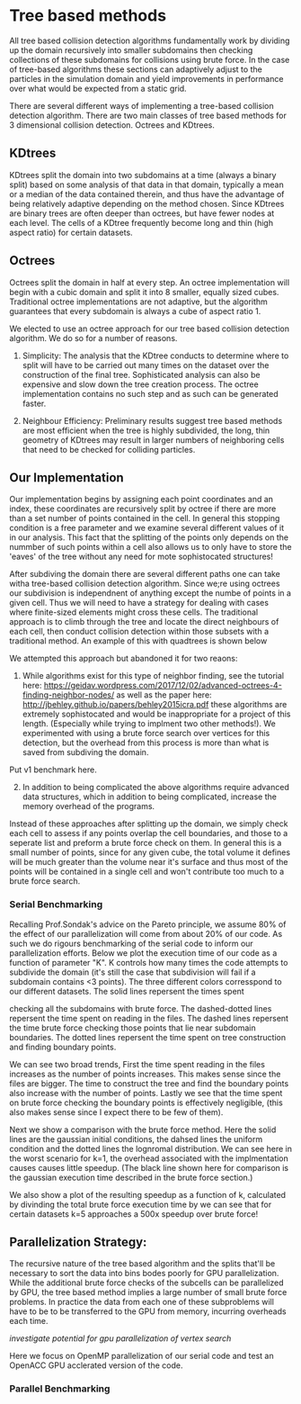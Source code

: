 # Tree based methods

All tree based collision detection algorithms fundamentally work by dividing up the domain recursively into smaller subdomains then checking collections of these subdomains for collisions using brute force. In the case of tree-based algorithms these sections can adaptively adjust to the particles in the simulation domain and yield improvements in performance over what would be expected from a static grid.



There are several different ways of implementing a tree-based collision detection algorithm.  There are two main classes of tree based methods for 3 dimensional collision detection. Octrees and KDtrees.

## KDtrees

KDtrees split the domain into two subdomains at a time (always a binary split) based on some analysis of that data in that domain, typically a mean or a median of the data contained therein, and thus have the advantage of being relatively adaptive depending on the method chosen.  Since KDtrees are binary trees are often deeper than octrees, but have fewer nodes at each level. The cells of a KDtree frequently become long and thin (high aspect ratio) for certain datasets.


## Octrees

Octrees split the domain in half at every step.  An octree implementation will begin with a cubic domain and split it into 8 smaller, equally sized cubes.  Traditional octree implementations are not adaptive, but the algorithm guarantees that every subdomain is always a cube of aspect ratio 1.

We elected to use an octree approach for our tree based collision detection algorithm.  We do so for a number of reasons.

1. Simplicity:
  The analysis that the KDtree conducts to determine where to split will have to be carried out many times on the dataset over the construction of the final tree.  Sophisticated analysis can also be expensive and slow down the tree creation process. The octree implementation contains no such step and as such can be generated faster.

2. Neighbour Efficiency:
  Preliminary results suggest tree based methods are most efficient when the tree is highly subdivided, the long, thin geometry of KDtrees may result in larger numbers of neighboring cells that need to be checked for colliding particles.

## Our Implementation

Our implementation begins by assigning each point coordinates and an index, these coordinates are recursively split by octree if there are more than a set number of points contained in the cell. In general this stopping condition is a free parameter and we examine several different values of it in our analysis. This fact that the splitting of the points only depends on the nummber of such points within a cell also allows us to only have to store the 'eaves' of the tree without any need for mote sophistocated structures!

  After subdiving the domain there are several different paths one can take witha tree-based collision detection algorithm. Since we;re using octrees our subdivision is independnent of anything except the numbe of points in a given cell. Thus we will need to have a strategy for dealing with cases where finite-sized elements might cross these cells. The traditional approach is to climb through the tree and locate the direct neighbours of each cell, then conduct collision detection within those subsets with a traditional method.   An example of this with quadtrees is shown below
  
  
 We attempted this approach but abandoned it for two reaons:
 
 1) While algorithms exist for this type of neighbor finding, see the tutorial here:
 https://geidav.wordpress.com/2017/12/02/advanced-octrees-4-finding-neighbor-nodes/
 as well as the paper here:
 http://jbehley.github.io/papers/behley2015icra.pdf
 these algorithms are extremely sophistocated and would be inappropriate for a project of this length. (Especially while trying to implment two other methods!). We experimented with using a brute force search over vertices for this detection, but the overhead from this process is more than what is saved from subdiving the domain.

Put v1 benchmark here. 

 2) In addition to being complicated the above algorithms require advanced data structures, which in addition to being complicated, increase the memory overhead of the programs. 

Instead of these approaches after splitting up the domain, we simply check each cell to assess if any points overlap the cell boundaries, and those to a seperate list and preform a brute force check on them. In general this is a small number of points, since for any given cube, the total volume it defines will be much greater than the volume near it's surface and thus most of the points will be contained in a single cell and won't contribute too much to a brute force search. 


### Serial Benchmarking

Recalling Prof.Sondak's advice on the Pareto principle, we assume 80% of the effect of our parallelization will come from about 20% of our code. As such we do rigours benchmarking of the serial code to inform our parallelization efforts. Below we plot the execution time of our code as a function of parameter "K". K controls how many times the code attempts to subdivide the domain (it's still the case that subdivision will fail if a subdomain contains <3 points).  The three different colors corresspond to our different datasets. The solid lines repersent the times spent 

checking all the subdomains with brute force. The dashed-dotted lines repersent the time spent on reading in the files. The dashed lines repersent the time brute force checking those points that lie near subdomain boundaries. The dotted lines repersent the time spent on tree construction and finding boundary points. 

We can see two broad trends, First the time spent reading in the files increases as the number of points increases. This makes sense since the files are bigger. The time to construct the tree and find the boundary points also increase with the number of points. Lastly we see that the time spent on brute force checking the boundary points is effectively negligible, (this also makes sense since I expect there to be few of them). 

Next we show a comparison with the brute force method. Here the solid lines are the gaussian initial conditions, the dahsed lines the uniform condition and the dotted lines the lognromal distribution. We can see here in the worst scenario for k=1, the overhead associated with the implmentation causes causes little speedup. (The black line shown here for comparison is the gaussian execution time described in the brute force section.)

We also show a plot of the resulting speedup as a function of k, calculated by divinding the total brute force execution time by  we can see that for certain datasets k=5 approaches a 500x speedup over brute force!




## Parallelization Strategy:

The recursive nature of the tree based algorithm and the splits that'll be necessary to sort the data into bins bodes poorly for GPU parallelization.  While the additional brute force checks of the subcells can be parallelized by GPU, the tree based method implies a large number of small brute force problems. In practice the data from each one of these subproblems will have to be to be transferred to the GPU from memory, incurring overheads each time.

*investigate potential for gpu parallelization of vertex search*

Here we focus on OpenMP parallelization of our serial code and test an OpenACC GPU acclerated version of the code.


### Parallel Benchmarking

